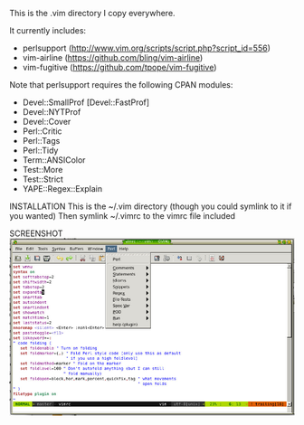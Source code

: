 This is the .vim directory I copy everywhere.

It currently includes:

* perlsupport (http://www.vim.org/scripts/script.php?script_id=556)
* vim-airline (https://github.com/bling/vim-airline)
* vim-fugitive (https://github.com/tpope/vim-fugitive)

Note that perlsupport requires the following CPAN modules:

* Devel::SmallProf
  [Devel::FastProf]
* Devel::NYTProf
* Devel::Cover
* Perl::Critic
* Perl::Tags
* Perl::Tidy
* Term::ANSIColor
* Test::More
* Test::Strict
* YAPE::Regex::Explain 

INSTALLATION
This is the ~/.vim directory (though you could symlink to it if you wanted)
Then symlink ~/.vimrc to the vimrc file included

SCREENSHOT
![Screenshot of GVIM](https://github.com/perllaghu/vimrc/blob/master/images/screenshot_1.jpg?raw=true)
